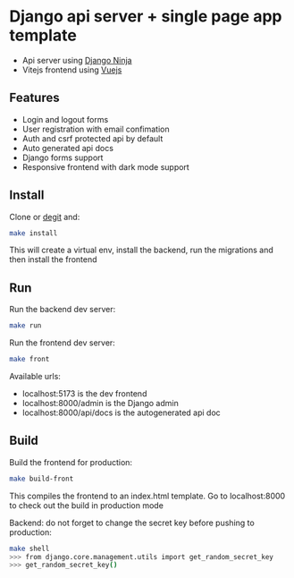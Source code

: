 # Django api server + single page app template

- Api server using [Django Ninja](https://github.com/vitalik/django-ninja)
- Vitejs frontend using [Vuejs](https://vuejs.org/)

## Features

- Login and logout forms
- User registration with email confimation
- Auth and csrf protected api by default
- Auto generated api docs
- Django forms support
- Responsive frontend with dark mode support

## Install

Clone or [degit](https://github.com/Rich-Harris/degit) and:

```bash
make install
```

This will create a virtual env, install the backend, run the migrations and then install the frontend

## Run

Run the backend dev server:

```bash
make run
```

Run the frontend dev server:

```bash
make front
```

Available urls:

- localhost:5173 is the dev frontend
- localhost:8000/admin is the Django admin
- localhost:8000/api/docs is the autogenerated api doc

## Build

Build the frontend for production:

```bash
make build-front
```

This compiles the frontend to an index.html template. Go to localhost:8000 to check
out the build in production mode

Backend: do not forget to change the secret key before pushing to production:

```bash
make shell
>>> from django.core.management.utils import get_random_secret_key
>>> get_random_secret_key()
```